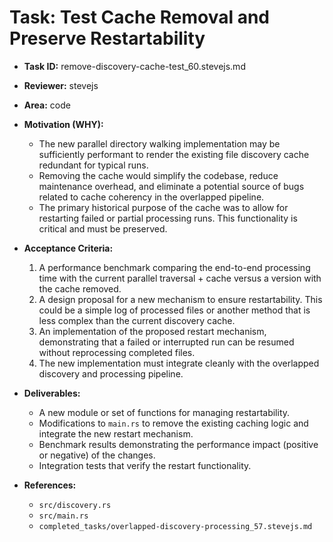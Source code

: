 # Task: Test Cache Removal and Preserve Restartability

* **Task ID:** remove-discovery-cache-test_60.stevejs.md
* **Reviewer:** stevejs
* **Area:** code
* **Motivation (WHY):**
  - The new parallel directory walking implementation may be sufficiently performant to render the existing file discovery cache redundant for typical runs.
  - Removing the cache would simplify the codebase, reduce maintenance overhead, and eliminate a potential source of bugs related to cache coherency in the overlapped pipeline.
  - The primary historical purpose of the cache was to allow for restarting failed or partial processing runs. This functionality is critical and must be preserved.

* **Acceptance Criteria:**
  1.  A performance benchmark comparing the end-to-end processing time with the current parallel traversal + cache versus a version with the cache removed.
  2.  A design proposal for a new mechanism to ensure restartability. This could be a simple log of processed files or another method that is less complex than the current discovery cache.
  3.  An implementation of the proposed restart mechanism, demonstrating that a failed or interrupted run can be resumed without reprocessing completed files.
  4.  The new implementation must integrate cleanly with the overlapped discovery and processing pipeline.

* **Deliverables:**
  - A new module or set of functions for managing restartability.
  - Modifications to `main.rs` to remove the existing caching logic and integrate the new restart mechanism.
  - Benchmark results demonstrating the performance impact (positive or negative) of the changes.
  - Integration tests that verify the restart functionality.

* **References:**
  - `src/discovery.rs`
  - `src/main.rs`
  - `completed_tasks/overlapped-discovery-processing_57.stevejs.md`
